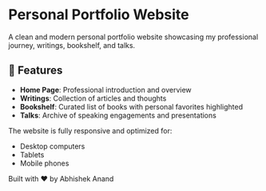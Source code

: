 # Personal Portfolio Website

A clean and modern personal portfolio website showcasing my professional journey, writings, bookshelf, and talks.

## 🌟 Features
- **Home Page**: Professional introduction and overview
- **Writings**: Collection of articles and thoughts
- **Bookshelf**: Curated list of books with personal favorites highlighted
- **Talks**: Archive of speaking engagements and presentations

The website is fully responsive and optimized for:
- Desktop computers
- Tablets
- Mobile phones

Built with ❤️ by Abhishek Anand
